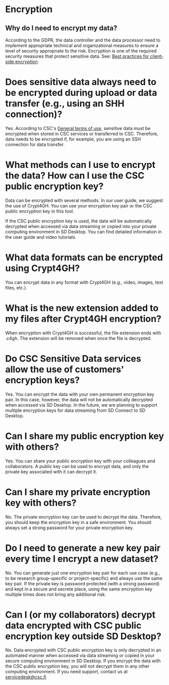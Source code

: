 # Encryption

## Why do I need to encrypt my data?
According to the GDPR, the data controller and the data processor need to implement appropriate technical and organizational measures to ensure a level of security appropriate to the risk. Encryption is one of the required security measures that protect sensitive data. See: [Best practices for client-side encryption](https://research.csc.fi/best-practices-for-client-side-encryption).

# Does sensitive data always need to be encrypted during upload or data transfer (e.g., using an  SHH connection)?
Yes. According to CSC's [General terms of use](https://research.csc.fi/general-terms-of-use), sensitive data must be encrypted when stored in CSC services or transferred to CSC. Therefore, data needs to be encrypted if, for example, you are using an SSH connection for data transfer. 

# What methods can I use to encrypt the data? How can I use the CSC public encryption key?
Data can be encrypted with several methods. In our user guide, we suggest the use of Crypt4GH. You can use your encryption key pair or the CSC public encryption key in this tool. 

If the CSC public encryption key is used, the data will be automatically decrypted when accessed via data streaming or copied into your private computing environment in SD Desktop. You can find detailed information in the user guide and video tutorials. 

# What data formats can be encrypted using Crypt4GH?
You can encrypt data in any format with Crypt4GH (e.g., video, images, text files, etc.). 

# What is the new extension added to my files after Crypt4GH encryption?
When encryption with Crypt4GH is successful, the file extension ends with .c4gh. The extension will be removed when once the file is decrypted. 

# Do CSC  Sensitive Data services allow the use of customers' encryption keys?
Yes. You can encrypt the data with your own permanent encryption key pair. In this case, however, the data will not be automatically decrypted when accessed via SD Desktop. In the future, we are planning to support multiple encryption keys for data streaming from SD Connect to SD Desktop. 

# Can I share my public encryption key with others?
Yes. You can share your public encryption key with your colleagues and collaborators. A public key can be used to encrypt data, and only the private key associated with it can decrypt it. 

# Can I share my private encryption key with others?
No. The private encryption key can be used to decrypt the data. Therefore, you should keep the encryption key in a safe environment. You should always set a strong password for your private encryption key.

# Do I need to generate a new key pair every time I encrypt a new dataset?
No. You can generate just one encryption key pair for each use case (e.g., to be research group-specific or project-specific) and always use the same key pair. If the private key is password protected (with a strong password) and kept in a secure and secrete place, using the same encryption key multiple times does not bring any additional risk. 

# Can I (or my collaborators) decrypt data encrypted with CSC public encryption key outside SD Desktop?
No. Data encrypted with CSC public encryption key is only decrypted in an automated manner when accessed via data streaming or copied in your secure computing environment in SD Desktop. If you encrypt the data with the CSC public encryption key, you will not decrypt them in any other computing environment. If you need support, contact us at servicedesk@csc.fi
